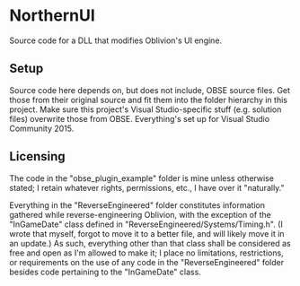 # NorthernUI
Source code for a DLL that modifies Oblivion's UI engine.

## Setup

Source code here depends on, but does not include, OBSE source files. Get those from their original source and fit them into the folder hierarchy in this project. Make sure this project's Visual Studio-specific stuff (e.g. solution files) overwrite those from OBSE. Everything's set up for Visual Studio Community 2015.

## Licensing
The code in the "obse_plugin_example" folder is mine unless otherwise stated; I retain whatever rights, permissions, etc., I have over it "naturally."

Everything in the "ReverseEngineered" folder constitutes information gathered while reverse-engineering Oblivion, with the exception of the "InGameDate" class defined in "ReverseEngineered/Systems/Timing.h". (I wrote that myself, forgot to move it to a better file, and will likely move it in an update.) As such, everything other than that class shall be considered as free and open as I'm allowed to make it; I place no limitations, restrictions, or requirements on the use of any code in the "ReverseEngineered" folder besides code pertaining to the "InGameDate" class.

